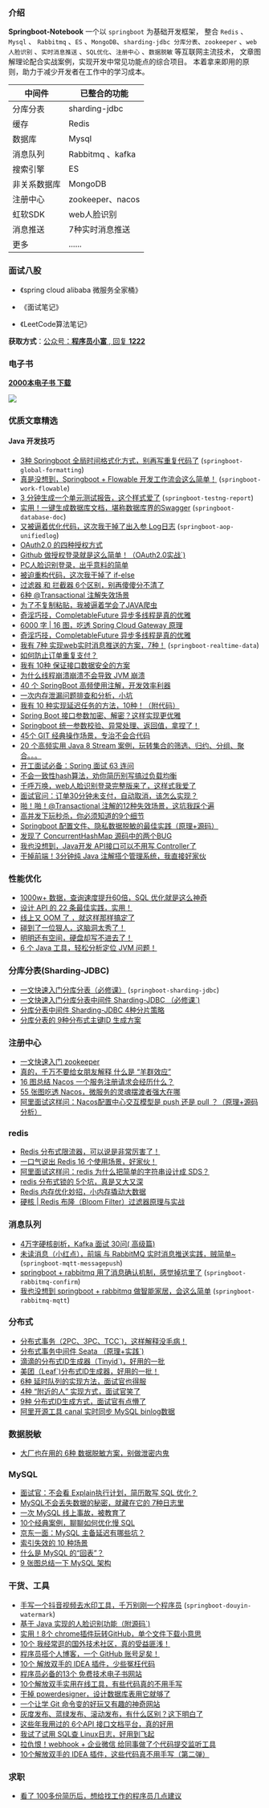 ### 介绍

**Springboot-Notebook** 一个以 `springboot` 为基础开发框架，
整合 `Redis` 、`Mysql` 、 `Rabbitmq` 、`ES` 、`MongoDB`、`sharding-jdbc
分库分表`、`zookeeper` 、`web人脸识别` 、`实时消息推送` 、`SQL优化`、`注册中心` 、`数据脱敏` 等互联网主流技术，
文章图解理论配合实战案例，实现开发中常见功能点的综合项目。
本着拿来即用的原则，助力于减少开发者在工作中的学习成本。

中间件 | 已整合的功能
-------- | -----
分库分表 | sharding-jdbc
缓存  | Redis
数据库  | Mysql
消息队列  | Rabbitmq 、kafka
搜索引擎  | ES
非关系数据库  | MongoDB
注册中心  | zookeeper、nacos
虹软SDK  | web人脸识别
消息推送  | 7种实时消息推送
更多 | ......

### 面试八股

- 《spring cloud alibaba 微服务全家桶》

- 《面试笔记》

- 《LeetCode算法笔记》


**获取方式**：[公众号：**程序员小富** , 回复 **1222**](https://mp.weixin.qq.com/s?__biz=MzAxNTM4NzAyNg==&mid=2247500646&idx=1&sn=5a0993997dc1fc609da4eda5ba610681&chksm=9b86539bacf1da8d2bc22b569d27e1b7b85a21a0ec7d5a5f4a6660148a5f40f076e2d42e4885&token=1045698719&lang=zh_CN#rd)


### 电子书

[**2000本电子书 下载**](https://github.com/chengxy-nds/Firebook-Library)

![](wx/book.png)

### 优质文章精选

#### Java 开发技巧

- [3种 Springboot 全局时间格式化方式，别再写重复代码了](https://mp.weixin.qq.com/s/MeDfnL__jdEq7Yi48vg_vA) (`springboot-global-formatting`)
- [真是没想到，Springboot + Flowable 开发工作流会这么简单！](https://mp.weixin.qq.com/s/hXS9HirRnhYRMIwd4GVeIQ) (`springboot-work-flowable`)
- [3 分钟生成一个单元测试报告，这个样式爱了](https://mp.weixin.qq.com/s/5IW76pMMxRtVF-ewmp1PGw) (`springboot-testng-report`)
- [实用！一键生成数据库文档，堪称数据库界的Swagger](https://mp.weixin.qq.com/s/nqxWD85XdhR1AHAa2ql65A) (`springboot-database-doc`)
- [又被逼着优化代码，这次我干掉了出入参 Log日志](https://mp.weixin.qq.com/s/hZ7KiFyeDMRCPUoNlCXO6w) (`springboot-aop-unifiedlog`)
- [OAuth2.0 的四种授权方式](https://mp.weixin.qq.com/s/in_E1pKqQc8wkPXT61g8gQ)
- [Github 做授权登录就是这么简单！（OAuth2.0实战`)](https://mp.weixin.qq.com/s/KzWE4EtZ6F4_-2fYnVA5QA)
- [PC人脸识别登录，出乎意料的简单](https://mp.weixin.qq.com/s/YMgMRhd4E9ovGf_Kp19pPQ)
- [被迫重构代码，这次我干掉了 if-else](https://mp.weixin.qq.com/s/-nmGpxa4nao8jPwuPgf0LQ)
- [过滤器 和 拦截器 6个区别，别再傻傻分不清了](https://mp.weixin.qq.com/s/KwlqFezzTkOfg97M59n3GA)
- [6种 @Transactional 注解失效场景](https://mp.weixin.qq.com/s/wUQwzPGo3NNodr2pHzB_lw)
- [为了不复制粘贴，我被逼着学会了JAVA爬虫](https://mp.weixin.qq.com/s/rF9W00BUCCYHo7M6W5TBoA)
- [奇淫巧技，CompletableFuture 异步多线程是真的优雅](https://mp.weixin.qq.com/s/hFULNO8ehi-zBsz-K_jn5g)
- [6000 字 | 16 图，吃透 Spring Cloud Gateway 原理](https://mp.weixin.qq.com/s/e_B9HUhOfqWiKWN-k2Yrjg)
- [奇淫巧技，CompletableFuture 异步多线程是真的优雅](https://mp.weixin.qq.com/s/hFULNO8ehi-zBsz-K_jn5g)
- [我有 7种 实现web实时消息推送的方案，7种！](https://mp.weixin.qq.com/s/xQV81HiD8hkzx2wMc3ZT7A) (`springboot-realtime-data`)
- [如何防止订单重复支付？](https://mp.weixin.qq.com/s/YRs6IuW0ZWmQfyRff-SA1Q)
- [我有 10种 保证接口数据安全的方案](https://mp.weixin.qq.com/s/mn-6jxa7dSl6ET3t8dtgsQ)
- [为什么线程崩溃崩溃不会导致 JVM 崩溃](https://mp.weixin.qq.com/s/aZX1unol6bQr67T54Qt44A)
- [40 个 SpringBoot 高频使用注解，开发效率利器](https://mp.weixin.qq.com/s/Nn5gePR9ilUGv1fKOWikww)
- [一次内存泄漏问题排查和分析，小坑](https://mp.weixin.qq.com/s/olmlcGTxISZlMunL0HoXkw)
- [我有 10 种实现延迟任务的方法，10种！（附代码）](https://mp.weixin.qq.com/s/YvaFbOF9yhbaDHOubQsEiQ)
- [Spring Boot 接口参数加密、解密？这样实现更优雅](https://mp.weixin.qq.com/s/xq9bmpLJw6aqttTPyq_omA)
- [Springboot 统一参数校验、异常处理、返回值，拿捏了！](https://mp.weixin.qq.com/s/rNKgyP2SSL4e2h5d5LhcsA)
- [45个 GIT 经典操作场景，专治不会合代码](https://mp.weixin.qq.com/s/2p4m63JdsCjBpVku-WaZyA)
- [20 个高频实用 Java 8 Stream 案例，玩转集合的筛选、归约、分组、聚合。。。](https://mp.weixin.qq.com/s/9EpwnVGMb4DBF0PWQS6gNg)
- [开工面试必备：Spring 面试 63 连问](https://mp.weixin.qq.com/s/NTn3SLt6vogxKoQ1AJnpAw)
- [不会一致性hash算法，劝你简历别写搞过负载均衡](https://mp.weixin.qq.com/s/8JSqeoxuSX0zZu2w0swjKA)
- [千呼万唤，web人脸识别登录完整版来了，这样式我爱了](https://mp.weixin.qq.com/s/PHB2c96_1yqiVRmybu4Odw)
- [面试官问：订单30分钟未支付，自动取消，该怎么实现？](https://mp.weixin.qq.com/s/79F46OVHk04MefCunimDxw)
- [啪！啪！@Transactional 注解的12种失效场景，这坑我踩个遍](https://mp.weixin.qq.com/s/nu_9tl4aEeIpHDWqOq_hqg)
- [高并发下玩秒杀，你必须知道的9个细节](https://mp.weixin.qq.com/s/XI2r07AdEuxBPCxLpgyauw)
- [Springboot 配置文件、隐私数据脱敏的最佳实践（原理+源码）](https://mp.weixin.qq.com/s/cy31gsjRi6S4ug2RuJ1yjw)
- [发现了 ConcurrentHashMap 源码中的两个BUG](https://mp.weixin.qq.com/s/wo1dz67backTKOSAxWmv8Q)
- [我也没想到，Java开发 API接口可以不用写 Controller了](https://mp.weixin.qq.com/s/Gu68x2i3diPtDCIX54oMDw)
- [干掉前端！3分钟纯 Java 注解搭个管理系统，我直接好家伙](https://mp.weixin.qq.com/s/F4j_VL8ksc5RjjY_abz3Pw)

### 性能优化

- [1000w+ 数据，查询速度提升60倍，SQL 优化就是这么神奇](https://mp.weixin.qq.com/s/MmKB597kFYTaX8adVUyw2g)
- [设计 API 的 22 条最佳实践，实用！](https://mp.weixin.qq.com/s/YgaYLyqCJQ-bXoA5F5ygxg)
- [线上又 OOM 了 ，就这样那样搞定了](https://mp.weixin.qq.com/s/_3qjISGb26f4dMkf51hzbw)
- [碰到了一位狠人，这脑洞太秀了！](https://mp.weixin.qq.com/s/iCcwDgQuVTcNQqEalSQHNQ)
- [明明还有空间，硬盘却写不进去了！](https://mp.weixin.qq.com/s/PPFZbyDfZLYn8HTPr3yzWA)
- [6 个 Java 工具，轻松分析定位 JVM 问题！](https://mp.weixin.qq.com/s/BSuj7MrDQb8qR_lppTCq2g)

### 分库分表(Sharding-JDBC)

- [一文快速入门分库分表（必修课）](https://mp.weixin.qq.com/s/rYG58KS9kHDDOMajKT9y5Q)  (`springboot-sharding-jdbc`)
- [一文快速入门分库分表中间件 Sharding-JDBC （必修课`)](https://mp.weixin.qq.com/s/M8yA6CsHMnBAIelc4JMk2Q)
- [分库分表中间件 Sharding-JDBC 4种分片策略](https://mp.weixin.qq.com/s/AUvcsschhqrhKopM5-XeMA)
- [分库分表的 9种分布式主键ID 生成方案](https://mp.weixin.qq.com/s/x1gVtnKh2OEAzSwv0sFDxg)

### 注册中心

- [一文快速入门 zookeeper](https://mp.weixin.qq.com/s/FdG5jd3zEh6ug3vbE-zhLg)
- [真的，千万不要给女朋友解释 什么是 “羊群效应”](https://mp.weixin.qq.com/s/PiypKum7ahQbugIV37PZxw)
- [16 图总结 Nacos 一个服务注册请求会经历什么？](https://mp.weixin.qq.com/s/AX74Fu4b0s4DevyR7JgV0A)
- [55 张图吃透 Nacos，微服务的灵魂摆渡者强大在哪](https://mp.weixin.qq.com/s/ovlRj75jeR13VUsHKIiNvA)
- [阿里面试这样问：Nacos配置中心交互模型是 push 还是 pull ？（原理+源码分析）](https://mp.weixin.qq.com/s/94ftESkDoZI9gAGflLiGwg)

### redis

- [Redis 分布式限流器，可以说是非常厉害了！](https://mp.weixin.qq.com/s/kyFAWH3mVNJvurQDt4vchA)
- [一口气说出 Redis 16 个使用场景，好家伙！](https://mp.weixin.qq.com/s/TqawgarywNwtCKRt_TdKWA)
- [阿里面试这样问：redis 为什么把简单的字符串设计成 SDS？](https://mp.weixin.qq.com/s/_rMBe4TJZV3IerTlejimYw)
- [redis 分布式锁的 5个坑，真是又大又深](https://mp.weixin.qq.com/s/lvbZamr4_t2GKDiuEWi_IQ)
- [Redis 内存优化妙招，小内存撬动大数据](https://mp.weixin.qq.com/s/HrkFuhcaTkfd39_0a7EGcg)
- [硬核 | Redis 布隆（Bloom Filter）过滤器原理与实战](https://mp.weixin.qq.com/s/0tpiecFnbcJ6TgeuTrbX8w)

### 消息队列

- [4万字硬核剖析，Kafka 面试 30问( 高级篇)](https://mp.weixin.qq.com/s/rRypyd-ipelJAgB9WNv_dA)
- [未读消息（小红点），前端 与 RabbitMQ 实时消息推送实践，贼简单~](https://mp.weixin.qq.com/s/U-fUGr9i1MVa4PoVyiDFCg)
  (`springboot-mqtt-messagepush`)
- [springboot + rabbitmq 用了消息确认机制，感觉掉坑里了](https://mp.weixin.qq.com/s/me1bfFwzQDAn7EDOgoR65g)
  (`springboot-rabbitmq-confirm`)
- [我也没想到 springboot + rabbitmq 做智能家居，会这么简单](https://mp.weixin.qq.com/s/udFE6k9pPetIWsa6KeErrA) (`springboot-rabbitmq-mqtt`)

### 分布式

- [分布式事务（2PC、3PC、TCC`)，这样解释没毛病！](https://mp.weixin.qq.com/s/08ixco06hMw99365vDiM0w)
- [分布式事务中间件 Seata （原理+实践`)](https://mp.weixin.qq.com/s/hiiVNElHucAr5SnAWG4BIw)
- [滴滴的分布式ID生成器（Tinyid`)，好用的一批](https://mp.weixin.qq.com/s/_k__8MT7qGDoi7gPA_1X8A)
- [美团（Leaf`)分布式ID生成器，好用的一批！](https://mp.weixin.qq.com/s/Jq8OP2o7UuOsiT3H140-fw)
- [6种 延时队列的实现方法，面试官也得服](https://mp.weixin.qq.com/s/tM3QVIdNtPW3x0w--LRy3Q)
- [4种 “附近的人” 实现方式，面试官笑了](https://mp.weixin.qq.com/s/Y8n-womOgOHqqzZ6AngJOQ)
- [9种 分布式ID生成方式，面试官有点懵了](https://mp.weixin.qq.com/s/0RBeWV-any_Rb9JbVPvcfw)
- [阿里开源工具 canal 实时同步 MySQL binlog数据](https://mp.weixin.qq.com/s/ba842AgFDlqQm59AuNY6Ww)

### 数据脱敏

- [大厂也在用的 6种 数据脱敏方案，别做泄密内鬼](https://mp.weixin.qq.com/s/_Dgekk1AJsIx0TTlnH6kUA)

### MySQL

- [面试官：不会看 Explain执行计划，简历敢写 SQL 优化？](https://mp.weixin.qq.com/s/AaCbTVRk0OZ00nQgJ8wqRQ)
- [MySQL不会丢失数据的秘密，就藏在它的 7种日志里](https://mp.weixin.qq.com/s/-v6CHvvAwtuznG-bzZKQ0w)
- [一次 MySQL 线上事故，被教育了](https://mp.weixin.qq.com/s/gxnqc6cb5ggCH0p2_7FGdQ)
- [10个经典案例，聊聊如何优化慢 SQL](https://mp.weixin.qq.com/s/7yBCMEMPQ5VzY2bhf3pYhg)
- [京东一面：MySQL 主备延迟有哪些坑？](https://mp.weixin.qq.com/s/DPUdfxJHwJsnycPDTSfDQw)
- [索引失效的 10 种场景](https://mp.weixin.qq.com/s/htPqe0V-YZ1pcgOmB142TQ)
- [什么是 MySQL 的“回表”？](https://mp.weixin.qq.com/s/xagY-bzoHOfoO-fjUFOkzw)
- [9 张图总结一下 MySQL 架构](https://mp.weixin.qq.com/s/GAH8hcT-pIln9NN1en1PLA)

### 干货、工具

- [手写一个抖音视频去水印工具，千万别刚一个程序员](https://mp.weixin.qq.com/s/Cq6_oQdHqr5_zsBc68Xn5Q) (`springboot-douyin-watermark`)
- [基于 Java 实现的人脸识别功能（附源码`)](https://mp.weixin.qq.com/s/noTX_dlhGCPmf7B1xAcS-A)
- [实用！8个 chrome插件玩转GitHub，单个文件下载小意思](https://mp.weixin.qq.com/s/ulRsWrtdlA2A5MmCdQo_aw)
- [10个 我经常逛的国外技术社区，真的受益匪浅！](https://mp.weixin.qq.com/s/irNZLVilr2x7krCz2SylOA)
- [程序员搭个人博客，一个 GitHub 账号足矣！](https://mp.weixin.qq.com/s/GHqgIVKfoOWlSDUX4oHuNA)
- [10个 解放双手的 IDEA 插件，少些冤枉代码](https://mp.weixin.qq.com/s/aWQDlujb-j1ufdraA-bC6g)
- [程序员必备的13个 免费技术电子书网站](https://mp.weixin.qq.com/s/HlzUgDRtj3PQXiEE2oouOA)
- [10个解放双手实用在线工具，有些代码真的不用手写](https://mp.weixin.qq.com/s/Gj8NlKToTZEzBpnBeSRzcA)
- [干掉 powerdesigner，设计数据库表用它就够了](https://mp.weixin.qq.com/s/MlzZLxv8RVO_mhPTJL4nyw)
- [一个让学 Git 命令变的好玩又有趣的神奇网站](https://mp.weixin.qq.com/s/vcVOR7Ng4Zu2ImagDlrLPw)
- [灰度发布、蓝绿发布、滚动发布，有什么区别？这下明白了](https://mp.weixin.qq.com/s/gecVbHj_51On8OEPDWMInw)
- [这些年我用过的 6个API 接口文档平台，真的好用](https://mp.weixin.qq.com/s/hy0DbltE61nmsfuQLLTOwg)
- [我试了试用 SQL查 Linux日志，好用到飞起](https://mp.weixin.qq.com/s/wLnZYFUj9LLvV41ZBUJykAs)
- [拉仇恨！webhook + 企业微信 给同事做了个代码提交监听工具](https://mp.weixin.qq.com/s/GYLWccRxAsJlLPeI2vfuRQ)
- [10个解放双手的 IDEA 插件，这些代码真不用手写（第二弹）](https://mp.weixin.qq.com/s/rBhBiyNQ7hFnK-ryQvCO7g)

### 求职

- [看了 100多份简历后，想给找工作的程序员几点建议](https://mp.weixin.qq.com/s/iVBbzaNpC--Tk6c-JfwtUQ)



